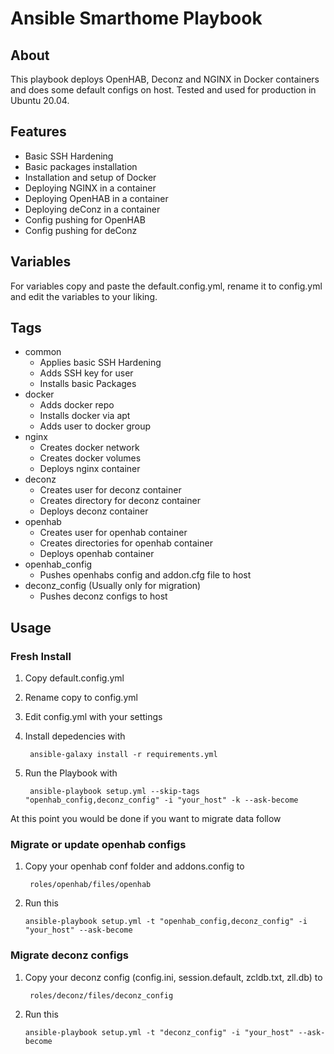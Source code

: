# Ansible Smarthome Playbook

## About

This playbook deploys OpenHAB, Deconz and NGINX in Docker containers and does some default configs on host. 
Tested and used for production in Ubuntu 20.04.

## Features

- Basic SSH Hardening
- Basic packages installation
- Installation and setup of Docker
- Deploying NGINX in a container
- Deploying OpenHAB in a container
- Deploying deConz in a container
- Config pushing for OpenHAB
- Config pushing for deConz

## Variables
For variables copy and paste the default.config.yml, rename it to config.yml and edit the variables to your liking. 

## Tags
- common
    - Applies basic SSH Hardening
    - Adds SSH key for user
    - Installs basic Packages
- docker
  - Adds docker repo
  - Installs docker via apt
  - Adds user to docker group
- nginx
  - Creates docker network
  - Creates docker volumes
  - Deploys nginx container
- deconz
  - Creates user for deconz container
  - Creates directory for deconz container
  - Deploys deconz container
- openhab
  - Creates user for openhab container
  - Creates directories for openhab container
  - Deploys openhab container
- openhab_config
  - Pushes openhabs config and addon.cfg file to host
- deconz_config (Usually only for migration)
  - Pushes deconz configs to host

## Usage
### Fresh Install
1. Copy default.config.yml
2. Rename copy to config.yml
3. Edit config.yml with your settings
4. Install depedencies with 

        ansible-galaxy install -r requirements.yml

5. Run the Playbook with 

        ansible-playbook setup.yml --skip-tags "openhab_config,deconz_config" -i "your_host" -k --ask-become

At this point you would be done if you want to migrate data follow

### Migrate or update openhab configs
1. Copy your openhab conf folder and addons.config to 

        roles/openhab/files/openhab

2.  Run this

        ansible-playbook setup.yml -t "openhab_config,deconz_config" -i "your_host" --ask-become

### Migrate deconz configs
1. Copy your deconz config (config.ini, session.default, zcldb.txt, zll.db) to

        roles/deconz/files/deconz_config

2.  Run this

        ansible-playbook setup.yml -t "deconz_config" -i "your_host" --ask-become